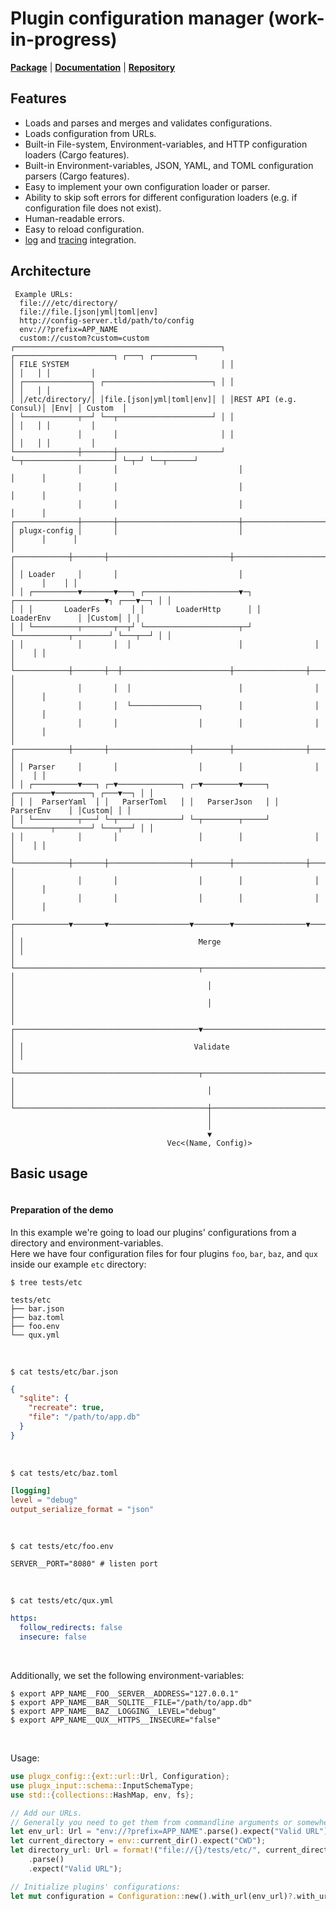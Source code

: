 # Plugin configuration manager (work-in-progress)
[**Package**](https://crates.io/crates/plugx-config)   |   [**Documentation**](https://docs.rs/plugx-config)   |   [**Repository**](https://github.com/plugx-rs/plugx-config)

## Features
* Loads and parses and merges and validates configurations.
* Loads configuration from URLs.
* Built-in File-system, Environment-variables, and HTTP configuration loaders (Cargo features).
* Built-in Environment-variables, JSON, YAML, and TOML configuration parsers (Cargo features).
* Easy to implement your own configuration loader or parser.
* Ability to skip soft errors for different configuration loaders (e.g. if configuration file does not exist).
* Human-readable errors.
* Easy to reload configuration.
* [log](https://crates.io/crates/log) and [tracing](https://crates.io/crates/tracing) integration.

## Architecture
```text
 Example URLs:
  file:///etc/directory/
  file://file.[json|yml|toml|env]
  http://config-server.tld/path/to/config
  env://?prefix=APP_NAME
  custom://custom?custom=custom
┌──────────────────────────────────────────────┐ ┌──────────────────────┐ ┌───┐ ┌─────────┐
│ FILE SYSTEM                                  │ │                      │ │   │ │         │
│ ┌───────────────┐ ┌────────────────────────┐ │ │                      │ │   │ │         │
│ │/etc/directory/│ │file.[json|yml|toml|env]│ │ │REST API (e.g. Consul)│ │Env│ │ Custom  │
│ └────────────┬──┘ └──┬─────────────────────┘ │ │                      │ │   │ │         │
│              │       │                       │ │                      │ │   │ │         │
└──────────────┼───────┼───────────────────────┘ └─┬────────────────────┘ └─┬─┘ └──┬──────┘
               │       │                           │                        │      │
               │       │                           │                        │      │
               │       │                           │                        │      │
┌──────────────┼───────┼───────────────────────────┼────────────────────────┼──────┼──────┐
│ plugx-config │       │                           │                        │      │      │
│ ┌────────────┼───────┼───────────────────────────┼────────────────────────┼──────┼────┐ │
│ │ Loader     │       │                           │                        │      │    │ │
│ │ ┌──────────▼───────▼───┐ ┌─────────────────────▼─┐ ┌────────────────────▼┐ ┌───▼──┐ │ │
│ │ │       LoaderFs       │ │       LoaderHttp      │ │      LoaderEnv      │ │Custom│ │ │
│ │ └──────────┬───────┬──┬┘ └─────────────────────┬─┘ └────────────┬────────┘ └───┬──┘ │ │
│ │            │       │  │                        │                │              │    │ │
│ └────────────┼───────┼──┼────────────────────────┼────────────────┼──────────────┼────┘ │
│              │       │  │                        │                │              │      │
│              │       │  └───────────────┐        │                │              │      │
│              │       │                  │        │                │              │      │
│ ┌────────────┼───────┼──────────────────┼────────┼────────────────┼──────────────┼────┐ │
│ │ Parser     │       │                  │        │                │              │    │ │
│ │ ┌──────────▼───┐ ┌─▼──────────────┐ ┌─▼────────▼─────┐ ┌────────▼────────┐ ┌───▼──┐ │ │
│ │ │  ParserYaml  │ │   ParserToml   │ │   ParserJson   │ │    ParserEnv    │ │Custom│ │ │
│ │ └──────────┬───┘ └─┬──────────────┘ └─┬────────┬─────┘ └────────┬────────┘ └───┬──┘ │ │
│ │            │       │                  │        │                │              │    │ │
│ └────────────┼───────┼──────────────────┼────────┼────────────────┼──────────────┼────┘ │
│              │       │                  │        │                │              │      │
│              │       │                  │        │                │              │      │
│ ┌────────────▼───────▼──────────────────▼────────▼────────────────▼──────────────▼────┐ │
│ │                                       Merge                                         │ │
│ └─────────────────────────────────────────┬───────────────────────────────────────────┘ │
│                                           │                                             │
│                                           │                                             │
│ ┌─────────────────────────────────────────▼───────────────────────────────────────────┐ │
│ │                                      Validate                                       │ │
│ └─────────────────────────────────────────┬───────────────────────────────────────────┘ │
│                                           │                                             │
└───────────────────────────────────────────┼─────────────────────────────────────────────┘
                                            │
                                            │
                                            ▼
                                   Vec<(Name, Config)>
```

## Basic usage
```rust


```
#### Preparation of the demo
In this example we're going to load our plugins' configurations from a directory and environment-variables.  
Here we have four configuration files for four plugins `foo`, `bar`, `baz`, and `qux` inside our example `etc` directory:
```shell
$ tree tests/etc
```
```text
tests/etc
├── bar.json
├── baz.toml
├── foo.env
└── qux.yml
```
<br/>

```shell
$ cat tests/etc/bar.json
```
```json
{
  "sqlite": {
    "recreate": true,
    "file": "/path/to/app.db"
  }
}
```
<br/>

```shell
$ cat tests/etc/baz.toml
```
```toml
[logging]
level = "debug"
output_serialize_format = "json"
```
<br/>

```shell
$ cat tests/etc/foo.env
```
```dotenv
SERVER__PORT="8080" # listen port
```
<br/>

```shell
$ cat tests/etc/qux.yml
```
```yaml
https:
  follow_redirects: false
  insecure: false
```
<br/>

Additionally, we set the following environment-variables:
```shell
$ export APP_NAME__FOO__SERVER__ADDRESS="127.0.0.1"
$ export APP_NAME__BAR__SQLITE__FILE="/path/to/app.db"
$ export APP_NAME__BAZ__LOGGING__LEVEL="debug"
$ export APP_NAME__QUX__HTTPS__INSECURE="false"
```
<br/>

Usage:
```rust
use plugx_config::{ext::url::Url, Configuration};
use plugx_input::schema::InputSchemaType;
use std::{collections::HashMap, env, fs};

// Add our URLs.
// Generally you need to get them from commandline arguments or somewhere else:
let env_url: Url = "env://?prefix=APP_NAME".parse().expect("Valid URL");
let current_directory = env::current_dir().expect("CWD");
let directory_url: Url = format!("file://{}/tests/etc/", current_directory.to_str().unwrap())
    .parse()
    .expect("Valid URL");

// Initialize plugins' configurations:
let mut configuration = Configuration::new().with_url(env_url)?.with_url(directory_url)?;


```
